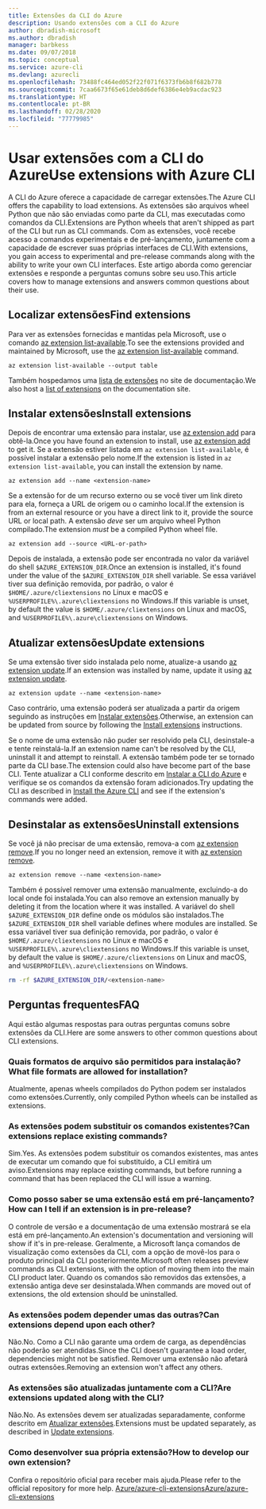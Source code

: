 ```yaml
---
title: Extensões da CLI do Azure
description: Usando extensões com a CLI do Azure
author: dbradish-microsoft
ms.author: dbradish
manager: barbkess
ms.date: 09/07/2018
ms.topic: conceptual
ms.service: azure-cli
ms.devlang: azurecli
ms.openlocfilehash: 73488fc464ed052f22f071f6373fb6b8f682b778
ms.sourcegitcommit: 7caa6673f65e61deb8d6def6386e4eb9acdac923
ms.translationtype: HT
ms.contentlocale: pt-BR
ms.lasthandoff: 02/28/2020
ms.locfileid: "77779985"
---
```

# <a name="use-extensions-with-azure-cli"></a><span data-ttu-id="ce859-103">Usar extensões com a CLI do Azure</span><span class="sxs-lookup"><span data-stu-id="ce859-103">Use extensions with Azure CLI</span></span> 

<span data-ttu-id="ce859-104">A CLI do Azure oferece a capacidade de carregar extensões.</span><span class="sxs-lookup"><span data-stu-id="ce859-104">The Azure CLI offers the capability to load extensions.</span></span> <span data-ttu-id="ce859-105">As extensões são arquivos wheel Python que não são enviadas como parte da CLI, mas executadas como comandos da CLI.</span><span class="sxs-lookup"><span data-stu-id="ce859-105">Extensions are Python wheels that aren't shipped as part of the CLI but run as CLI commands.</span></span>
<span data-ttu-id="ce859-106">Com as extensões, você recebe acesso a comandos experimentais e de pré-lançamento, juntamente com a capacidade de escrever suas próprias interfaces de CLI.</span><span class="sxs-lookup"><span data-stu-id="ce859-106">With extensions, you gain access to experimental and pre-release commands along with the ability to write your own CLI interfaces.</span></span> <span data-ttu-id="ce859-107">Este artigo aborda como gerenciar extensões e responde a perguntas comuns sobre seu uso.</span><span class="sxs-lookup"><span data-stu-id="ce859-107">This article covers how to manage extensions and answers common questions about their use.</span></span>

## <a name="find-extensions"></a><span data-ttu-id="ce859-108">Localizar extensões</span><span class="sxs-lookup"><span data-stu-id="ce859-108">Find extensions</span></span>

<span data-ttu-id="ce859-109">Para ver as extensões fornecidas e mantidas pela Microsoft, use o comando [az extension list-available](/cli/azure/extension#az-extension-list-available).</span><span class="sxs-lookup"><span data-stu-id="ce859-109">To see the extensions provided and maintained by Microsoft, use the [az extension list-available](/cli/azure/extension#az-extension-list-available) command.</span></span>

```azurecli-interactive
az extension list-available --output table
```

<span data-ttu-id="ce859-110">Também hospedamos uma [lista de extensões](azure-cli-extensions-list.md) no site de documentação.</span><span class="sxs-lookup"><span data-stu-id="ce859-110">We also host a [list of extensions](azure-cli-extensions-list.md) on the documentation site.</span></span>

## <a name="install-extensions"></a><span data-ttu-id="ce859-111">Instalar extensões</span><span class="sxs-lookup"><span data-stu-id="ce859-111">Install extensions</span></span>

<span data-ttu-id="ce859-112">Depois de encontrar uma extensão para instalar, use [az extension add](https://docs.microsoft.com/cli/azure/extension#az-extension-add) para obtê-la.</span><span class="sxs-lookup"><span data-stu-id="ce859-112">Once you have found an extension to install, use [az extension add](https://docs.microsoft.com/cli/azure/extension#az-extension-add) to get it.</span></span> <span data-ttu-id="ce859-113">Se a extensão estiver listada em `az extension list-available`, é possível instalar a extensão pelo nome.</span><span class="sxs-lookup"><span data-stu-id="ce859-113">If the extension is listed in `az extension list-available`, you can install the extension by name.</span></span>

```azurecli-interactive
az extension add --name <extension-name>
```

<span data-ttu-id="ce859-114">Se a extensão for de um recurso externo ou se você tiver um link direto para ela, forneça a URL de origem ou o caminho local.</span><span class="sxs-lookup"><span data-stu-id="ce859-114">If the extension is from an external resource or you have a direct link to it, provide the source URL or local path.</span></span> <span data-ttu-id="ce859-115">A extensão _deve_ ser um arquivo wheel Python compilado.</span><span class="sxs-lookup"><span data-stu-id="ce859-115">The extension _must_ be a compiled Python wheel file.</span></span>

```azurecli-interactive
az extension add --source <URL-or-path>
```

<span data-ttu-id="ce859-116">Depois de instalada, a extensão pode ser encontrada no valor da variável do shell `$AZURE_EXTENSION_DIR`.</span><span class="sxs-lookup"><span data-stu-id="ce859-116">Once an extension is installed, it's found under the value of the `$AZURE_EXTENSION_DIR` shell variable.</span></span> <span data-ttu-id="ce859-117">Se essa variável tiver sua definição removida, por padrão, o valor é `$HOME/.azure/cliextensions` no Linux e macOS e `%USERPROFILE%\.azure\cliextensions` no Windows.</span><span class="sxs-lookup"><span data-stu-id="ce859-117">If this variable is unset, by default the value is `$HOME/.azure/cliextensions` on Linux and macOS, and `%USERPROFILE%\.azure\cliextensions` on Windows.</span></span>

## <a name="update-extensions"></a><span data-ttu-id="ce859-118">Atualizar extensões</span><span class="sxs-lookup"><span data-stu-id="ce859-118">Update extensions</span></span>

<span data-ttu-id="ce859-119">Se uma extensão tiver sido instalada pelo nome, atualize-a usando [az extension update](https://docs.microsoft.com/cli/azure/extension#az-extension-update).</span><span class="sxs-lookup"><span data-stu-id="ce859-119">If an extension was installed by name, update it using [az extension update](https://docs.microsoft.com/cli/azure/extension#az-extension-update).</span></span>

```azurecli-interactive
az extension update --name <extension-name>
```

<span data-ttu-id="ce859-120">Caso contrário, uma extensão poderá ser atualizada a partir da origem seguindo as instruções em [Instalar extensões](#install-extensions).</span><span class="sxs-lookup"><span data-stu-id="ce859-120">Otherwise, an extension can be updated from source by following the [Install extensions](#install-extensions) instructions.</span></span>

<span data-ttu-id="ce859-121">Se o nome de uma extensão não puder ser resolvido pela CLI, desinstale-a e tente reinstalá-la.</span><span class="sxs-lookup"><span data-stu-id="ce859-121">If an extension name can't be resolved by the CLI, uninstall it and attempt to reinstall.</span></span> <span data-ttu-id="ce859-122">A extensão também pode ter se tornado parte da CLI base.</span><span class="sxs-lookup"><span data-stu-id="ce859-122">The extension could also have become part of the base CLI.</span></span>
<span data-ttu-id="ce859-123">Tente atualizar a CLI conforme descrito em [Instalar a CLI do Azure](install-azure-cli.md) e verifique se os comandos da extensão foram adicionados.</span><span class="sxs-lookup"><span data-stu-id="ce859-123">Try updating the CLI as described in [Install the Azure CLI](install-azure-cli.md) and see if the extension's commands were added.</span></span>

## <a name="uninstall-extensions"></a><span data-ttu-id="ce859-124">Desinstalar as extensões</span><span class="sxs-lookup"><span data-stu-id="ce859-124">Uninstall extensions</span></span>

<span data-ttu-id="ce859-125">Se você já não precisar de uma extensão, remova-a com [az extension remove](https://docs.microsoft.com/cli/azure/extension#az-extension-remove).</span><span class="sxs-lookup"><span data-stu-id="ce859-125">If you no longer need an extension, remove it with [az extension remove](https://docs.microsoft.com/cli/azure/extension#az-extension-remove).</span></span>

```azurecli-interactive
az extension remove --name <extension-name>
```

<span data-ttu-id="ce859-126">Também é possível remover uma extensão manualmente, excluindo-a do local onde foi instalada.</span><span class="sxs-lookup"><span data-stu-id="ce859-126">You can also remove an extension manually by deleting it from the location where it was installed.</span></span> <span data-ttu-id="ce859-127">A variável do shell `$AZURE_EXTENSION_DIR` define onde os módulos são instalados.</span><span class="sxs-lookup"><span data-stu-id="ce859-127">The `$AZURE_EXTENSION_DIR` shell variable defines where modules are installed.</span></span>
<span data-ttu-id="ce859-128">Se essa variável tiver sua definição removida, por padrão, o valor é `$HOME/.azure/cliextensions` no Linux e macOS e `%USERPROFILE%\.azure\cliextensions` no Windows.</span><span class="sxs-lookup"><span data-stu-id="ce859-128">If this variable is unset, by default the value is `$HOME/.azure/cliextensions` on Linux and macOS, and `%USERPROFILE%\.azure\cliextensions` on Windows.</span></span>

```bash
rm -rf $AZURE_EXTENSION_DIR/<extension-name>
```

## <a name="faq"></a><span data-ttu-id="ce859-129">Perguntas frequentes</span><span class="sxs-lookup"><span data-stu-id="ce859-129">FAQ</span></span>

<span data-ttu-id="ce859-130">Aqui estão algumas respostas para outras perguntas comuns sobre extensões da CLI.</span><span class="sxs-lookup"><span data-stu-id="ce859-130">Here are some answers to other common questions about CLI extensions.</span></span>

### <a name="what-file-formats-are-allowed-for-installation"></a><span data-ttu-id="ce859-131">Quais formatos de arquivo são permitidos para instalação?</span><span class="sxs-lookup"><span data-stu-id="ce859-131">What file formats are allowed for installation?</span></span>

<span data-ttu-id="ce859-132">Atualmente, apenas wheels compilados do Python podem ser instalados como extensões.</span><span class="sxs-lookup"><span data-stu-id="ce859-132">Currently, only compiled Python wheels can be installed as extensions.</span></span>

### <a name="can-extensions-replace-existing-commands"></a><span data-ttu-id="ce859-133">As extensões podem substituir os comandos existentes?</span><span class="sxs-lookup"><span data-stu-id="ce859-133">Can extensions replace existing commands?</span></span>

<span data-ttu-id="ce859-134">Sim.</span><span class="sxs-lookup"><span data-stu-id="ce859-134">Yes.</span></span> <span data-ttu-id="ce859-135">As extensões podem substituir os comandos existentes, mas antes de executar um comando que foi substituído, a CLI emitirá um aviso.</span><span class="sxs-lookup"><span data-stu-id="ce859-135">Extensions may replace existing commands, but before running a command that has been replaced the CLI will issue a warning.</span></span>

### <a name="how-can-i-tell-if-an-extension-is-in-pre-release"></a><span data-ttu-id="ce859-136">Como posso saber se uma extensão está em pré-lançamento?</span><span class="sxs-lookup"><span data-stu-id="ce859-136">How can I tell if an extension is in pre-release?</span></span>

<span data-ttu-id="ce859-137">O controle de versão e a documentação de uma extensão mostrará se ela está em pré-lançamento.</span><span class="sxs-lookup"><span data-stu-id="ce859-137">An extension's documentation and versioning will show if it's in pre-release.</span></span> <span data-ttu-id="ce859-138">Geralmente, a Microsoft lança comandos de visualização como extensões da CLI, com a opção de movê-los para o produto principal da CLI posteriormente.</span><span class="sxs-lookup"><span data-stu-id="ce859-138">Microsoft often releases preview commands as CLI extensions, with the option of moving them into the main CLI product later.</span></span> <span data-ttu-id="ce859-139">Quando os comandos são removidos das extensões, a extensão antiga deve ser desinstalada.</span><span class="sxs-lookup"><span data-stu-id="ce859-139">When commands are moved out of extensions, the old extension should be uninstalled.</span></span> 

### <a name="can-extensions-depend-upon-each-other"></a><span data-ttu-id="ce859-140">As extensões podem depender umas das outras?</span><span class="sxs-lookup"><span data-stu-id="ce859-140">Can extensions depend upon each other?</span></span>

<span data-ttu-id="ce859-141">Não.</span><span class="sxs-lookup"><span data-stu-id="ce859-141">No.</span></span> <span data-ttu-id="ce859-142">Como a CLI não garante uma ordem de carga, as dependências não poderão ser atendidas.</span><span class="sxs-lookup"><span data-stu-id="ce859-142">Since the CLI doesn't guarantee a load order, dependencies might not be satisfied.</span></span> <span data-ttu-id="ce859-143">Remover uma extensão não afetará outras extensões.</span><span class="sxs-lookup"><span data-stu-id="ce859-143">Removing an extension won't affect any others.</span></span>

### <a name="are-extensions-updated-along-with-the-cli"></a><span data-ttu-id="ce859-144">As extensões são atualizadas juntamente com a CLI?</span><span class="sxs-lookup"><span data-stu-id="ce859-144">Are extensions updated along with the CLI?</span></span>

<span data-ttu-id="ce859-145">Não.</span><span class="sxs-lookup"><span data-stu-id="ce859-145">No.</span></span> <span data-ttu-id="ce859-146">As extensões devem ser atualizadas separadamente, conforme descrito em [Atualizar extensões](#update-extensions).</span><span class="sxs-lookup"><span data-stu-id="ce859-146">Extensions must be updated separately, as described in [Update extensions](#update-extensions).</span></span>

### <a name="how-to-develop-our-own-extension"></a><span data-ttu-id="ce859-147">Como desenvolver sua própria extensão?</span><span class="sxs-lookup"><span data-stu-id="ce859-147">How to develop our own extension?</span></span>
<span data-ttu-id="ce859-148">Confira o repositório oficial para receber mais ajuda.</span><span class="sxs-lookup"><span data-stu-id="ce859-148">Please refer to the official repository for more help.</span></span> [<span data-ttu-id="ce859-149">Azure/azure-cli-extensions</span><span class="sxs-lookup"><span data-stu-id="ce859-149">Azure/azure-cli-extensions</span></span>](https://github.com/Azure/azure-cli/tree/master/doc/extensions)

